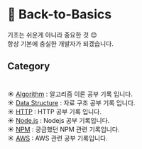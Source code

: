 # :deciduous_tree: Back-to-Basics

기초는 쉬운게 아니라 중요한 것 :blush:  
항상 기본에 충실한 개발자가 되겠습니다.

## Category  
#
 :sunny:  [Algorithm](https://github.com/SunHeeHeo/Back-to-Basics/tree/main/Algorithm) : 알고리즘 이론 공부 기록 입니다.       
 :sunny:  [Data Structure](https://github.com/SunHeeHeo/Back-to-Basics/tree/main/Data%20Structure) : 자료 구조 공부 기록 입니다.    
 :sunny: [HTTP](https://github.com/SunHeeHeo/Back-to-Basics/tree/main/HTTP) : HTTP 공부 기록 입니다.     
:sunny: [Node.js](https://github.com/SunHeeHeo/Back-to-Basics/tree/main/Node.js) : Nodejs 공부 기록입니다.     
:sunny: [NPM](https://github.com/SunHeeHeo/Back-to-Basics/tree/main/Npm) : 궁금했던 NPM 관련 기록입니다.   
:sunny:  [AWS](https://github.com/SunHeeHeo/Back-to-Basics/tree/main/AWS) : AWS 관련 공부 기록입니다.      